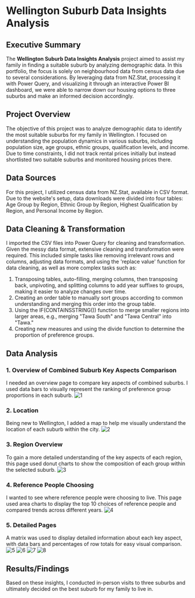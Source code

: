 # Wellington Suburb Data Insights Analysis 

## Executive Summary

The **Wellington Suburb Data Insights Analysis** project aimed to assist my family in finding a suitable suburb by analyzing demographic data. In this portfolio, the focus is solely on neighbourhood data from census data due to several considerations. By leveraging data from NZ.Stat, processing it with Power Query, and visualizing it through an interactive Power BI dashboard, we were able to narrow down our housing options to three suburbs and make an informed decision accordingly. 

## Project Overview

The objective of this project was to analyze demographic data to identify the most suitable suburbs for my family in Wellington. I focused on understanding the population dynamics in various suburbs, including population size, age groups, ethnic groups, qualification levels, and income. Due to time constraints, I did not track rental prices initially but instead shortlisted two suitable suburbs and monitored housing prices there.

## Data Sources

For this project, I utilized census data from NZ.Stat, available in CSV format. Due to the website's setup, data downloads were divided into four tables: Age Group by Region, Ethnic Group by Region, Highest Qualification by Region, and Personal Income by Region.

## Data Cleaning & Transformation

I imported the CSV files into Power Query for cleaning and transformation. Given the messy data format, extensive cleaning and transformation were required. This included simple tasks like removing irrelevant rows and columns, adjusting data formats, and using the 'replace value' function for data cleaning, as well as more complex tasks such as:

1. Transposing tables, auto-filling, merging columns, then transposing back, unpivoting, and splitting columns to add year suffixes to groups, making it easier to analyze changes over time.
2. Creating an order table to manually sort groups according to common understanding and merging this order into the group table.
3. Using the IF(CONTAINSSTRING()) function to merge smaller regions into larger areas, e.g., merging "Tawa South" and "Tawa Central" into "Tawa."
4. Creating new measures and using the divide function to determine the proportion of preference groups.

## Data Analysis

### 1. Overview of Combined Suburb Key Aspects Comparison

I needed an overview page to compare key aspects of combined suburbs. I used data bars to visually represent the ranking of preference group proportions in each suburb.
![1](https://github.com/Zhenzou28/Wellington-Suburb-Choosing/assets/141204592/ec88c2fe-15f4-48d8-a9ff-d5cc343229fd)
### 2. Location

Being new to Wellington, I added a map to help me visually understand the location of each suburb within the city.
![2](https://github.com/Zhenzou28/Wellington-Suburb-Choosing/assets/141204592/a47557eb-7b15-473b-838b-253d8123294d)

### 3. Region Overview

To gain a more detailed understanding of the key aspects of each region, this page used donut charts to show the composition of each group within the selected suburb.
![3](https://github.com/Zhenzou28/Wellington-Suburb-Choosing/assets/141204592/71bf8fc6-1666-4d35-ba8f-1bf7462161e1)

### 4. Reference People Choosing

I wanted to see where reference people were choosing to live. This page used area charts to display the top 10 choices of reference people and compared trends across different years.
![4](https://github.com/Zhenzou28/Wellington-Suburb-Choosing/assets/141204592/d260b58a-d445-421a-97d0-59731858cec6)

### 5. Detailed Pages

A matrix was used to display detailed information about each key aspect, with data bars and percentages of row totals for easy visual comparison.
![5](https://github.com/Zhenzou28/Wellington-Suburb-Choosing/assets/141204592/952b2b8f-190f-490e-8ec4-527575fc536b)
![6](https://github.com/Zhenzou28/Wellington-Suburb-Choosing/assets/141204592/13aa9d5b-0c2a-4e6e-8357-4b4566163f2f)
![7](https://github.com/Zhenzou28/Wellington-Suburb-Choosing/assets/141204592/b6c98507-db01-4cf9-b419-ea8005841cde)
![8](https://github.com/Zhenzou28/Wellington-Suburb-Choosing/assets/141204592/ecb4aa40-0fb1-4b04-9a95-a6048c65846a)

## Results/Findings

Based on these insights, I conducted in-person visits to three suburbs and ultimately decided on the best suburb for my family to live in.
